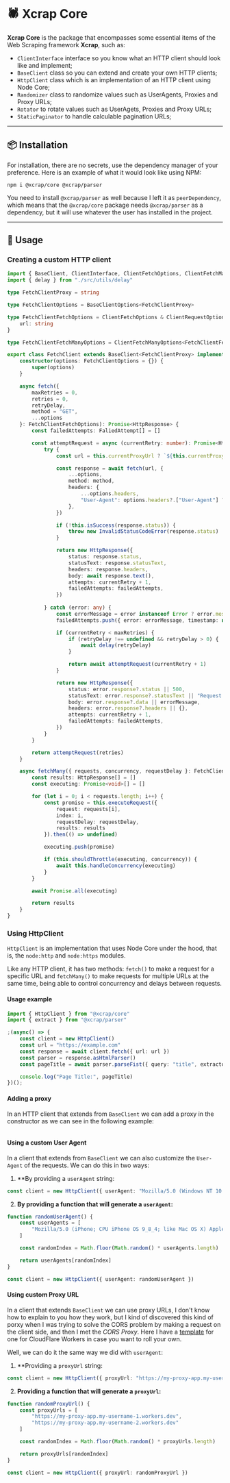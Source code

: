 # 🕷️ Xcrap Core

**Xcrap Core** is the package that encompasses some essential items of the Web Scraping framework **Xcrap**, such as:

- `ClientInterface` interface so you know what an HTTP client should look like and implement;
- `BaseClient` class so you can extend and create your own HTTP clients;
- `HttpClient` class which is an implementation of an HTTP client using Node Core;
- `Randomizer` class to randomize values ​​such as UserAgents, Proxies and Proxy URLs;
- `Rotator` to rotate values ​​such as UserAgets, Proxies and Proxy URLs;
- `StaticPaginator` to handle calculable pagination URLs;

---
## 📦 Installation

For installation, there are no secrets, use the dependency manager of your preference. Here is an example of what it would look like using NPM:

```
npm i @xcrap/core @xcrap/parser
```

You need to install `@xcrap/parser` as well because I left it as `peerDependency`, which means that the `@xcrap/core` package needs `@xcrap/parser` as a dependency, but it will use whatever the user has installed in the project.

---

## 🚀 Usage

### Creating a custom HTTP client

```ts
import { BaseClient, ClientInterface, ClientFetchOptions, ClientFetchManyOptions, BaseClientOptions, HttpResponse, FaliedAttempt, ClientRequestOptions, InvalidStatusCodeError, defaultUserAgent } from "./src"
import { delay } from "./src/utils/delay"

type FetchClientProxy = string

type FetchClientOptions = BaseClientOptions<FetchClientProxy>

type FetchClientFetchOptions = ClientFetchOptions & ClientRequestOptions & RequestInit & {
    url: string
}

type FetchClientFetchManyOptions = ClientFetchManyOptions<FetchClientFetchOptions>

export class FetchClient extends BaseClient<FetchClientProxy> implements ClientInterface {
    constructor(options: FetchClientOptions = {}) {
        super(options)
    }

    async fetch({
        maxRetries = 0,
        retries = 0,
        retryDelay,
        method = "GET",
        ...options
    }: FetchClientFetchOptions): Promise<HttpResponse> {
        const failedAttempts: FaliedAttempt[] = []

        const attemptRequest = async (currentRetry: number): Promise<HttpResponse> => {
            try {
                const url = this.currentProxyUrl ? `${this.currentProxyUrl}${options.url}` : options.url

                const response = await fetch(url, {
                    ...options,
                    method: method,
                    headers: {
                        ...options.headers,
                        "User-Agent": options.headers?.["User-Agent"] ?? this.userAgent ?? defaultUserAgent,
                    },
                })

                if (!this.isSuccess(response.status)) {
                    throw new InvalidStatusCodeError(response.status)
                }

                return new HttpResponse({
                    status: response.status,
                    statusText: response.statusText,
                    headers: response.headers,
                    body: await response.text(),
                    attempts: currentRetry + 1,
                    failedAttempts: failedAttempts,
                })
                
            } catch (error: any) {
                const errorMessage = error instanceof Error ? error.message : "Unknown error"
                failedAttempts.push({ error: errorMessage, timestamp: new Date() })

                if (currentRetry < maxRetries) {
                    if (retryDelay !== undefined && retryDelay > 0) {
                        await delay(retryDelay)
                    }

                    return await attemptRequest(currentRetry + 1)
                }

                return new HttpResponse({
                    status: error.response?.status || 500,
                    statusText: error.response?.statusText || "Request Failed",
                    body: error.response?.data || errorMessage,
                    headers: error.response?.headers || {},
                    attempts: currentRetry + 1,
                    failedAttempts: failedAttempts,
                })
            }
        }

        return attemptRequest(retries)
    }

    async fetchMany({ requests, concurrency, requestDelay }: FetchClientFetchManyOptions): Promise<HttpResponse[]> {
        const results: HttpResponse[] = []
        const executing: Promise<void>[] = []

        for (let i = 0; i < requests.length; i++) {
            const promise = this.executeRequest({
                request: requests[i],
                index: i,
                requestDelay: requestDelay,
                results: results
            }).then(() => undefined)

            executing.push(promise)

            if (this.shouldThrottle(executing, concurrency)) {
                await this.handleConcurrency(executing)
            }
        }

        await Promise.all(executing)

        return results
    }
}
```

### Using HttpClient

`HttpClient` is an implementation that uses Node Core under the hood, that is, the `node:http` and `node:https` modules.

Like any HTTP client, it has two methods: `fetch()` to make a request for a specific URL and `fetchMany()` to make requests for multiple URLs at the same time, being able to control concurrency and delays between requests.

#### Usage example

```ts
import { HttpClient } from "@xcrap/core"
import { extract } from "@xcrap/parser"

;(async() => { 
    const client = new HttpClient() 
    const url = "https://example.com" 
    const response = await client.fetch({ url: url }) 
    const parser = response.asHtmlParser() 
    const pageTitle = await parser.parseFist({ query: "title", extractor: extract("innerText") }) 

    console.log("Page Title:", pageTitle)
})();
```

#### Adding a proxy

In an HTTP client that extends from `BaseClient` we can add a proxy in the constructor as we can see in the following example:

```ts
```

#### Using a custom User Agent

In a client that extends from `BaseClient` we can also customize the `User-Agent` of the requests. We can do this in two ways:

1. **By providing a `userAgent` string:

```ts
const client = new HttpClient({ userAgent: "Mozilla/5.0 (Windows NT 10.0; Win64; x64) AppleWebKit/537.36 (KHTML, like Gecko) Chrome/134.0.0.0 Safari/537.36" })
```

2. **By providing a function that will generate a `userAgent`:**

```ts
function randomUserAgent() {
    const userAgents = [
        "Mozilla/5.0 (iPhone; CPU iPhone OS 9_8_4; like Mac OS X) AppleWebKit/603.37 (KHTML, like Gecko) Chrome/54.0.1244.188 Mobile Safari/601.5", "Mozilla/5.0 (Windows NT 10.3;; en-US) AppleWebKit/537.35 (KHTML, like Gecko) Chrome/47.0.1707.185 Safari/601"
    ]

    const randomIndex = Math.floor(Math.random() * userAgents.length)

    return userAgents[randomIndex]
}

const client = new HttpClient({ userAgent: randomUserAgent })
```

#### Using custom Proxy URL

In a client that extends `BaseClient` we can use proxy URLs, I don't know how to explain to you how they work, but I kind of discovered this kind of porxy when I was trying to solve the CORS problem by making a request on the client side, and then I met the *CORS Proxy*. Here I have a [template](https://gist.github.com/marcuth/9fbd321b011da44d1287faae31a8dd3a) for one for CloudFlare Workers in case you want to roll your own.

Well, we can do it the same way we did with `userAgent`:

1. **Providing a `proxyUrl` string:

```ts
const client = new HttpClient({ proxyUrl: "https://my-proxy-app.my-username.workers.dev" })
```

2. **Providing a function that will generate a `proxyUrl`:**

```ts
function randomProxyUrl() {
    const proxyUrls = [
        "https://my-proxy-app.my-username-1.workers.dev",
        "https://my-proxy-app.my-username-2.workers.dev"
    ]

    const randomIndex = Math.floor(Math.random() * proxyUrls.length)

    return proxyUrls[randomIndex]
}

const client = new HttpClient({ proxyUrl: randomProxyUrl })
```